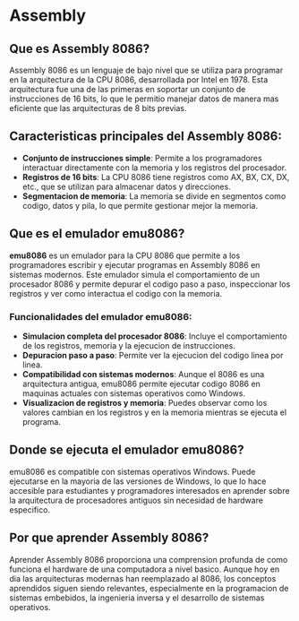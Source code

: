 # Assembly

## Que es Assembly 8086?

Assembly 8086 es un lenguaje de bajo nivel que se utiliza para programar en la arquitectura de la CPU 8086, desarrollada por Intel en 1978. Esta arquitectura fue una de las primeras en soportar un conjunto de instrucciones de 16 bits, lo que le permitio manejar datos de manera mas eficiente que las arquitecturas de 8 bits previas.

## Caracteristicas principales del Assembly 8086:

- **Conjunto de instrucciones simple**: Permite a los programadores interactuar directamente con la memoria y los registros del procesador.
- **Registros de 16 bits**: La CPU 8086 tiene registros como AX, BX, CX, DX, etc., que se utilizan para almacenar datos y direcciones.
- **Segmentacion de memoria**: La memoria se divide en segmentos como codigo, datos y pila, lo que permite gestionar mejor la memoria.

## Que es el emulador emu8086?

**emu8086** es un emulador para la CPU 8086 que permite a los programadores escribir y ejecutar programas en Assembly 8086 en sistemas modernos. Este emulador simula el comportamiento de un procesador 8086 y permite depurar el codigo paso a paso, inspeccionar los registros y ver como interactua el codigo con la memoria.

### Funcionalidades del emulador emu8086:

- **Simulacion completa del procesador 8086**: Incluye el comportamiento de los registros, memoria y la ejecucion de instrucciones.
- **Depuracion paso a paso**: Permite ver la ejecucion del codigo linea por linea.
- **Compatibilidad con sistemas modernos**: Aunque el 8086 es una arquitectura antigua, emu8086 permite ejecutar codigo 8086 en maquinas actuales con sistemas operativos como Windows.
- **Visualizacion de registros y memoria**: Puedes observar como los valores cambian en los registros y en la memoria mientras se ejecuta el programa.

## Donde se ejecuta el emulador emu8086?

emu8086 es compatible con sistemas operativos Windows. Puede ejecutarse en la mayoria de las versiones de Windows, lo que lo hace accesible para estudiantes y programadores interesados en aprender sobre la arquitectura de procesadores antiguos sin necesidad de hardware especifico.

## Por que aprender Assembly 8086?

Aprender Assembly 8086 proporciona una comprension profunda de como funciona el hardware de una computadora a nivel basico. Aunque hoy en dia las arquitecturas modernas han reemplazado al 8086, los conceptos aprendidos siguen siendo relevantes, especialmente en la programacion de sistemas embebidos, la ingenieria inversa y el desarrollo de sistemas operativos.
